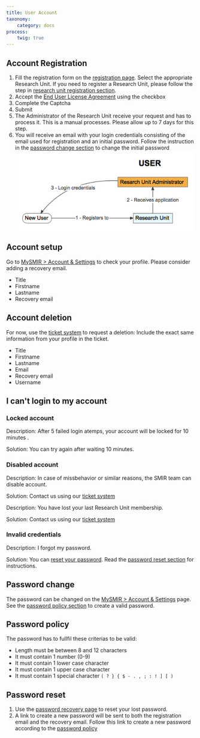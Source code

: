 ```yaml
---
title: User Account
taxonomy:
    category: docs
process:
	twig: true
---
```


## Account Registration

1. Fill the registration form on the [registration page](https://www.smir.ch/Account/Register). Select the appropriate Research Unit. If you need to register a Research Unit, please follow the step in [research unit registration section](#research-unit-registration).
2. Accept the [End User License Agreement](https://www.smir.ch/Home/TermsAndConditions) using the checkbox
3. Complete the Captcha
4. Submit 
5. The Administrator of the Research Unit receive your request and has to process it. This is a manual processes. Please allow up to 7 days for this step. 
6. You will receive an email with your login credentials consisting of the email used for registration and an initial password. Follow the instruction in the [password change section](#password-change) to change the initial password![smir-registration-user](https://github.com/SICASFoundation/smir-documenation/raw/master/assets/smir-registration-user.png)

## Account setup

Go to [MySMIR > Account & Settings](https://www.smir.ch/MyDB/Profile) to check your profile. Please consider adding a recovery email.

- Title
- Firstname
- Lastname
- Recovery email

## Account deletion

For now, use the [ticket system](https://tickets.smir.ch) to request a deletion: Include the exact same information from your profile in the ticket. 

- Title
- Firstname
- Lastname
- Email
- Recovery email
- Username

## I can't login to my account

### Locked account

Description: After 5 failed login atemps, your account will be locked for 10 minutes .

Solution: You can try again after waiting 10 minutes.

### Disabled account

Description: In case of missbehavior or similar reasons, the SMIR team can disable account. 

Solution: Contact us using our [ticket system](https://tickets.smir.ch)

Description: You have lost your last Research Unit membership.

Solution: Contact us using our [ticket system](https://ticktets.smir.ch)

### Invalid credentials

Description: I forgot my password.

Solution: You can [reset your password](https://www.smir.ch/Account/LostPassword). Read the [password reset section](#password-reset) for instructions.

## Password change

The password can be changed on the [MySMIR > Account & Settings](https://www.smir.ch/MyDB/Profile) page. See the [password policy section](#password-policy) to create a valid password.

## Password policy

The password has to fullfil these criterias to be valid:

- Length must be between 8 and 12 characters
- It must contain 1 number (0-9)
- It must contain 1 lower case character
- It must contain 1 upper case character
- It must contain 1 special character `( ? } { $ - . , ; : ! ] [ )`


## Password reset

1. Use the [password recovery page](https://www.smir.ch/Account/LostPassword) to reset your lost password.
2. A link to create a new password will be sent to both the registration email and the recovery email. Follow this link to create a new password according to the [password policy](#password-policy)